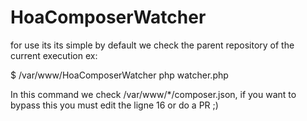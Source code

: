 HoaComposerWatcher
==================

for use its its simple by default we check the parent repository of the current execution ex:

  $ /var/www/HoaComposerWatcher php watcher.php 
  
In this command we check /var/www/*/composer.json, if you want to bypass this you must edit the ligne 16 or do a PR ;)

